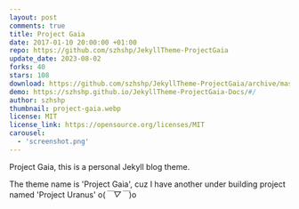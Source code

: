 ```yaml
---
layout: post
comments: true
title: Project Gaia
date: 2017-01-10 20:00:00 +01:00
repo: https://github.com/szhshp/JekyllTheme-ProjectGaia
update_date: 2023-08-02
forks: 40
stars: 108
download: https://github.com/szhshp/JekyllTheme-ProjectGaia/archive/master.zip
demo: https://szhshp.github.io/JekyllTheme-ProjectGaia-Docs/#/
author: szhshp
thumbnail: project-gaia.webp
license: MIT
license_link: https://opensource.org/licenses/MIT
carousel:
  - 'screenshot.png'
---
```


Project Gaia, this is a personal Jekyll blog theme.

The theme name is 'Project Gaia', cuz I have another under building project named 'Project Uranus' o(*￣▽￣*)o
